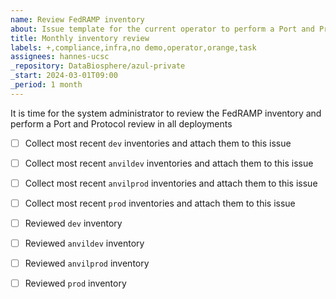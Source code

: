 ```yaml
---
name: Review FedRAMP inventory
about: Issue template for the current operator to perform a Port and Protocol review with system administrator
title: Monthly inventory review
labels: +,compliance,infra,no demo,operator,orange,task
assignees: hannes-ucsc
_repository: DataBiosphere/azul-private
_start: 2024-03-01T09:00
_period: 1 month
---
```

It is time for the system administrator to review the FedRAMP inventory and perform a Port and Protocol review in all deployments


- [ ] Collect most recent `dev` inventories and attach them to this issue
- [ ] Collect most recent `anvildev` inventories and attach them to this issue
- [ ] Collect most recent `anvilprod` inventories and attach them to this issue
- [ ] Collect most recent `prod` inventories and attach them to this issue

- [ ] Reviewed `dev` inventory
- [ ] Reviewed `anvildev` inventory
- [ ] Reviewed `anvilprod` inventory
- [ ] Reviewed `prod` inventory
